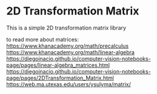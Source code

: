 # 2D Transformation Matrix

This is a simple 2D transformation matrix library

to read more about matrices:
https://www.khanacademy.org/math/precalculus
https://www.khanacademy.org/math/linear-algebra
https://diegoinacio.github.io/computer-vision-notebooks-page/pages/linear-algebra_matrices.html
https://diegoinacio.github.io/computer-vision-notebooks-page/pages/2DTransformation_Matrix.html
https://web.ma.utexas.edu/users/ysulyma/matrix/